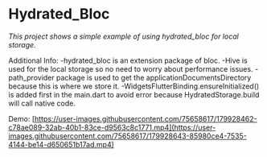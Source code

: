 # Hydrated_Bloc
_This project shows a simple example of using hydrated_bloc for local storage_.

Additional Info:
-hydrated_bloc is an extension package of bloc.
-Hive is used for the local storage so no need to worry about performance issues.
-path_provider package is used to get the applicationDocumentsDirectory because this is where we store it.
-WidgetsFlutterBinding.ensureInitialized() is added first in the main.dart to avoid error because HydratedStorage.build will call native code.

Demo:
[https://user-images.githubusercontent.com/75658617/179928462-c78ae089-32ab-40b1-83ce-d9563c8c1771.mp4](https://user-images.githubusercontent.com/75658617/179928643-85980ce4-7535-4144-be14-d650651b17ad.mp4)

